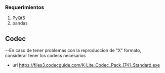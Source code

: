 ### Requerimientos
1. PyQt5
2. pandas

## Codec

--En caso de tener problemas con la reproduccion de "X" formato, considerar tener los codecs necesarios
* url https://files3.codecguide.com/K-Lite_Codec_Pack_1741_Standard.exe